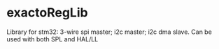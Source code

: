# exactoRegLib
Library for stm32: 3-wire spi master; i2c master; i2c dma slave. Can be used with both SPL and HAL/LL
